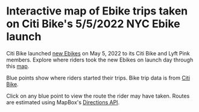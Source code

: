 # Interactive map of Ebike trips taken on Citi Bike's 5/5/2022 NYC Ebike launch

Citi Bike launched [new Ebikes](https://ride.citibikenyc.com/blog/new-york-meet-your-new-ebike) on May 5, 2022 to its Citi Bike and Lyft Pink members. Explore where riders took the new Ebikes on launch day through this [map](https://github.com/khy236/webmapping_wk4project_backup#:~:text=khy236.github.io/webmapping_wk4project_backup/).

Blue points show where riders started their trips. Bike trip data is from [Citi Bike](https://s3.amazonaws.com/tripdata/index.html).

Click on any blue point to view the route the rider may have taken. Routes are estimated using MapBox's [Directions API](https://docs.mapbox.com/api/navigation/directions/).
 
